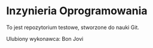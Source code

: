 # Inzynieria Oprogramowania

To jest repozytorium testowe, stworzone do nauki Git.

Ulubiony wykonawca:
Bon Jovi





